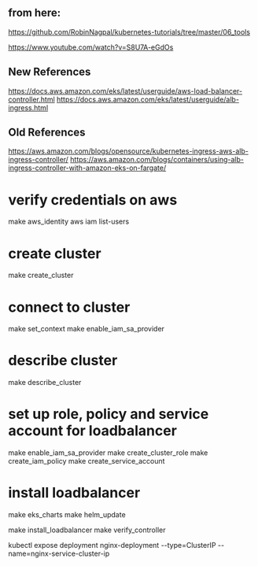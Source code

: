 ## from here:
https://github.com/RobinNagpal/kubernetes-tutorials/tree/master/06_tools

https://www.youtube.com/watch?v=S8U7A-eGdOs

## New References
https://docs.aws.amazon.com/eks/latest/userguide/aws-load-balancer-controller.html
https://docs.aws.amazon.com/eks/latest/userguide/alb-ingress.html

## Old References
https://aws.amazon.com/blogs/opensource/kubernetes-ingress-aws-alb-ingress-controller/
https://aws.amazon.com/blogs/containers/using-alb-ingress-controller-with-amazon-eks-on-fargate/

# verify credentials on aws

make aws_identity
aws iam list-users

# create cluster

make create_cluster

# connect to cluster

make set_context
make enable_iam_sa_provider

# describe cluster
make describe_cluster

# set up role, policy and service account for loadbalancer
make enable_iam_sa_provider
make create_cluster_role
make create_iam_policy
make create_service_account



# install loadbalancer
make eks_charts
make helm_update 

make install_loadbalancer
make verify_controller

kubectl expose deployment nginx-deployment  --type=ClusterIP  --name=nginx-service-cluster-ip



